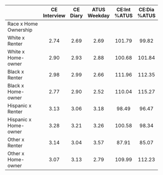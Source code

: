 
|                      | CE<br>Interview |  CE<br>Diary | ATUS<br>Weekday | CE:Int<br>%ATUS | CE:Dia<br>%ATUS |
| -------------------- | :----------: | :----------: | :----------: | :----------: | :----------: |
| Race x Home Ownership |              |              |              |              |              |
| White x Renter       |         2.74 |         2.69 |         2.69 |       101.79 |        99.82 |
| White x Home-owner   |         2.90 |         2.93 |         2.88 |       100.68 |       101.84 |
| Black x Renter       |         2.98 |         2.99 |         2.66 |       111.96 |       112.35 |
| Black x Home-owner   |         2.77 |         2.90 |         2.52 |       110.04 |       115.27 |
| Hispanic x Renter    |         3.13 |         3.06 |         3.18 |        98.49 |        96.47 |
| Hispanic x Home-owner |         3.28 |         3.21 |         3.26 |       100.58 |        98.34 |
| Other x Renter       |         3.14 |         3.04 |         3.57 |        87.91 |        85.07 |
| Other x Home-owner   |         3.07 |         3.13 |         2.79 |       109.99 |       112.23 |

